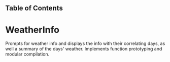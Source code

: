 ## Table of Contents

# WeatherInfo
Prompts for weather info and displays the info with their correlating days, as well a summary of the days' weather. Implements function prototyping and modular compilation.
